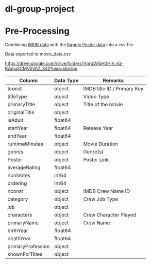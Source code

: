 # dl-group-project


# Pre-Processing
Combining [IMDB data](https://datasets.imdbws.com/) with the [Kaggle Poster data](https://www.kaggle.com/datasets/rezaunderfit/48k-imdb-movies-with-posters) into a csv file

Data exported to movie_data.csv

https://drive.google.com/drive/folders/1rprgWfqH0HiV_yQ-KAmuSCMV5VAZ_342?usp=sharing

|Column|Data Type|Remarks|
|--|--|--|
|tconst|object|IMDB title ID / Primary Key|
|titleType|object|Video Type
|primaryTitle|object|Title of the movie|
|originalTitle|object|
|isAdult|float64|
|startYear|float64|Release Year|
|endYear|float64|
|runtimeMinutes|object|Movie Duration|
|genres|object| Genre(s)|
|Poster|object| Poster Link|
|averageRating|float64|
|numVotes|int64|
|ordering|int64|
|nconst|object| IMDB Crew Name ID|
|category|object|Crew Job Type| 
|job|object|
|characters|object|Crew Character Played|
|primaryName|object|Crew Name|
|birthYear|float64|
|deathYear|float64|
|primaryProfession|object|
|knownForTitles|object|
